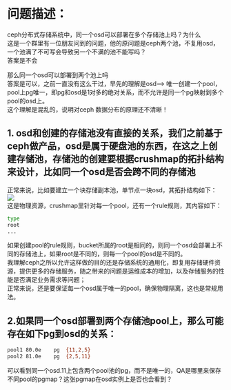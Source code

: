 # 问题描述：  
ceph分布式存储系统中，同一个osd可以部署在多个存储池上吗？为什么    
这是一个群里有一位朋友问到的问题，他的原问题是ceph两个池，不复用osd，一个池满了不可写会导致另一个不满的池不能写吗？    
答案是不会  
  
那么同一个osd可以部署到两个池上吗    
答案是可以，之前一直没有这么干过，早先的理解是osd--> 唯一创建一个pool，pool上pg唯一，即pg和osd是1对多的绝对关系，而不允许是同一个pg映射到多个pool的osd上。  
这个理解是混乱的，说明对ceph 数据分布的原理还不清晰！  
  
## 1. osd和创建的存储池没有直接的关系，我们之前基于ceph做产品，osd是属于硬盘池的东西，在这之上创建存储池，存储池的创建要根据crushmap的拓扑结构来设计，比如同一个osd是否会跨不同的存储池  
正常来说，比如要建立一个块存储副本池，单节点一块osd，其拓扑结构如下：  
![](https://github.com/joehou89/ceph_15.2.17_sourcecode_analyse/blob/main/crushmap%E6%8B%93%E6%89%91%E7%BB%93%E6%9E%84.png)    
这是物理资源，crushmap里针对每一个pool，还有一个rule规则，其内容如下：  
```sh  
type
root
...
```    
如果创建pool的rule规则，bucket所属的root是相同的，则同一个osd会部署上不同的存储池上，如果root是不同的，则每一个pool的osd是不同的。  
我理解ceph之所以允许这样做的目的还是存储系统的通用化，即复用存储硬件资源，提供更多的存储服务，随之带来的问题是运维成本的增加，以及存储服务的性能是否满足业务需求等问题；  
正常来说，还是要保证每一个osd属于唯一的pool，确保物理隔离，这也是常规用法。    
  
## 2.如果同一个osd部署到两个存储池pool上，那么可能存在如下pg到osd的关系：  
```sh  
pool1 80.0e    pg  {11,2,5}
pool2 81.0e    pg  {2,5,11}
```  
可以看到同一个osd.11上包含两个pool池的pg，而不是唯一的，QA是哪里来保存不同pool的pgmap？这张pgmap在osd实例上是否也会看到？  












